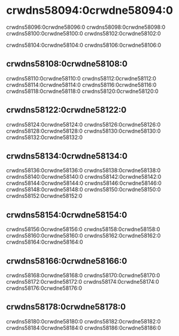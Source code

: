 # crwdns58094:0crwdne58094:0

crwdns58096:0crwdne58096:0 crwdns58098:0crwdne58098:0  crwdns58100:0crwdne58100:0  crwdns58102:0crwdne58102:0

crwdns58104:0crwdne58104:0  crwdns58106:0crwdne58106:0

## crwdns58108:0crwdne58108:0

crwdns58110:0crwdne58110:0  crwdns58112:0crwdne58112:0  crwdns58114:0crwdne58114:0  crwdns58116:0crwdne58116:0  crwdns58118:0crwdne58118:0  crwdns58120:0crwdne58120:0

## crwdns58122:0crwdne58122:0

crwdns58124:0crwdne58124:0  crwdns58126:0crwdne58126:0  crwdns58128:0crwdne58128:0  crwdns58130:0crwdne58130:0  crwdns58132:0crwdne58132:0

## crwdns58134:0crwdne58134:0

crwdns58136:0crwdne58136:0  crwdns58138:0crwdne58138:0  crwdns58140:0crwdne58140:0  crwdns58142:0crwdne58142:0  crwdns58144:0crwdne58144:0  crwdns58146:0crwdne58146:0  crwdns58148:0crwdne58148:0  crwdns58150:0crwdne58150:0  crwdns58152:0crwdne58152:0

## crwdns58154:0crwdne58154:0

crwdns58156:0crwdne58156:0  crwdns58158:0crwdne58158:0  crwdns58160:0crwdne58160:0  crwdns58162:0crwdne58162:0  crwdns58164:0crwdne58164:0

## crwdns58166:0crwdne58166:0

crwdns58168:0crwdne58168:0  crwdns58170:0crwdne58170:0  crwdns58172:0crwdne58172:0  crwdns58174:0crwdne58174:0  crwdns58176:0crwdne58176:0

## crwdns58178:0crwdne58178:0

crwdns58180:0crwdne58180:0  crwdns58182:0crwdne58182:0  crwdns58184:0crwdne58184:0  crwdns58186:0crwdne58186:0
